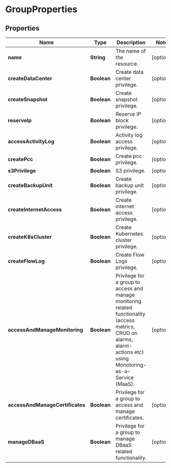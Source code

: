

# GroupProperties

## Properties

| Name | Type | Description | Notes |
| ------------ | ------------- | ------------- | ------------- |
| **name** | **String** | The name of the  resource. |  [optional] |
| **createDataCenter** | **Boolean** | Create data center privilege. |  [optional] |
| **createSnapshot** | **Boolean** | Create snapshot privilege. |  [optional] |
| **reserveIp** | **Boolean** | Reserve IP block privilege. |  [optional] |
| **accessActivityLog** | **Boolean** | Activity log access privilege. |  [optional] |
| **createPcc** | **Boolean** | Create pcc privilege. |  [optional] |
| **s3Privilege** | **Boolean** | S3 privilege. |  [optional] |
| **createBackupUnit** | **Boolean** | Create backup unit privilege. |  [optional] |
| **createInternetAccess** | **Boolean** | Create internet access privilege. |  [optional] |
| **createK8sCluster** | **Boolean** | Create Kubernetes cluster privilege. |  [optional] |
| **createFlowLog** | **Boolean** | Create Flow Logs privilege. |  [optional] |
| **accessAndManageMonitoring** | **Boolean** | Privilege for a group to access and manage monitoring related functionality (access metrics, CRUD on alarms, alarm-actions etc) using Monotoring-as-a-Service (MaaS). |  [optional] |
| **accessAndManageCertificates** | **Boolean** | Privilege for a group to access and manage certificates. |  [optional] |
| **manageDBaaS** | **Boolean** | Privilege for a group to manage DBaaS related functionality. |  [optional] |


